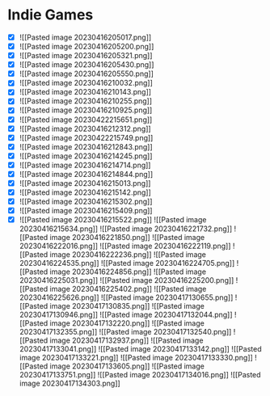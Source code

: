 # Indie Games

- [x] ![[Pasted image 20230416205017.png]]
- [x] ![[Pasted image 20230416205200.png]]
- [x] ![[Pasted image 20230416205321.png]]
- [x] ![[Pasted image 20230416205430.png]]
- [x] ![[Pasted image 20230416205550.png]]
- [x] ![[Pasted image 20230416210032.png]]
- [x] ![[Pasted image 20230416210143.png]]
- [x] ![[Pasted image 20230416210255.png]]
- [x] ![[Pasted image 20230416210925.png]]
- [x] ![[Pasted image 20230422215651.png]]
- [x] ![[Pasted image 20230416212312.png]]
- [x] ![[Pasted image 20230422215749.png]]
- [x] ![[Pasted image 20230416212843.png]]
- [x] ![[Pasted image 20230416214245.png]]
- [x] ![[Pasted image 20230416214714.png]]
- [x] ![[Pasted image 20230416214844.png]]
- [x] ![[Pasted image 20230416215013.png]]
- [x] ![[Pasted image 20230416215142.png]]
- [x] ![[Pasted image 20230416215302.png]]
- [x] ![[Pasted image 20230416215409.png]]
- [x] ![[Pasted image 20230416215522.png]]
![[Pasted image 20230416215634.png]]
![[Pasted image 20230416221732.png]]
![[Pasted image 20230416221850.png]]
![[Pasted image 20230416222016.png]]
![[Pasted image 20230416222119.png]]
![[Pasted image 20230416222236.png]]
![[Pasted image 20230416224535.png]]
![[Pasted image 20230416224705.png]]
![[Pasted image 20230416224856.png]]
![[Pasted image 20230416225031.png]]
![[Pasted image 20230416225200.png]]
![[Pasted image 20230416225402.png]]
![[Pasted image 20230416225626.png]]
![[Pasted image 20230417130655.png]]
![[Pasted image 20230417130835.png]]
![[Pasted image 20230417130946.png]]
![[Pasted image 20230417132044.png]]
![[Pasted image 20230417132220.png]]
![[Pasted image 20230417132355.png]]
![[Pasted image 20230417132540.png]]
![[Pasted image 20230417132937.png]]
![[Pasted image 20230417133041.png]]
![[Pasted image 20230417133142.png]]
![[Pasted image 20230417133221.png]]
![[Pasted image 20230417133330.png]]
![[Pasted image 20230417133605.png]]
![[Pasted image 20230417133751.png]]
![[Pasted image 20230417134016.png]]
![[Pasted image 20230417134303.png]]
